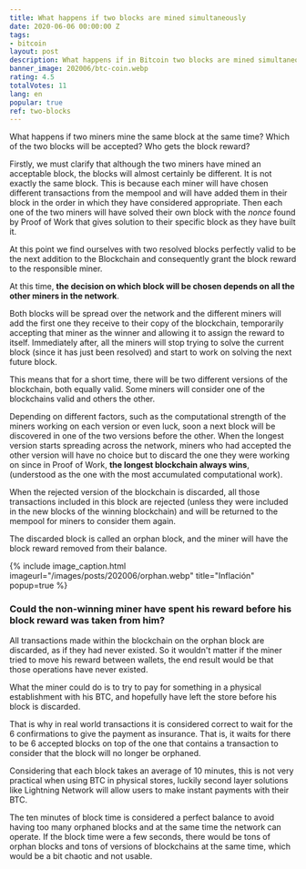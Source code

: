 ```yaml
---
title: What happens if two blocks are mined simultaneously
date: 2020-06-06 00:00:00 Z
tags:
- bitcoin
layout: post
description: What happens if in Bitcoin two blocks are mined simultaneously
banner_image: 202006/btc-coin.webp
rating: 4.5
totalVotes: 11
lang: en
popular: true
ref: two-blocks
---
```


What happens if two miners mine the same block at the same time? Which of the two blocks will be accepted? Who gets the block reward?

<!--more-->

Firstly, we must clarify that although the two miners have mined an acceptable block, the blocks will almost certainly be different. It is not exactly the same block. This is because each miner will have chosen different transactions from the mempool and will have added them in their block in the order in which they have considered appropriate. Then each one of the two miners will have solved their own block with the *nonce* found by Proof of Work that gives solution to their specific block as they have built it.

At this point we find ourselves with two resolved blocks perfectly valid to be the next addition to the Blockchain and consequently grant the block reward to the responsible miner.

At this time, **the decision on which block will be chosen depends on all the other miners in the network**.

Both blocks will be spread over the network and the different miners will add the first one they receive to their copy of the blockchain, temporarily accepting that miner as the winner and allowing it to assign the reward to itself. Immediately after, all the miners will stop trying to solve the current block (since it has just been resolved) and start to work on solving the next future block.

This means that for a short time, there will be two different versions of the blockchain, both equally valid. Some miners will consider one of the blockchains valid and others the other.

Depending on different factors, such as the computational strength of the miners working on each version or even luck, soon a next block will be discovered in one of the two versions before the other. When the longest version starts spreading across the network, miners who had accepted the other version will have no choice but to discard the one they were working on since in Proof of Work, **the longest blockchain always wins**, (understood as the one with the most accumulated computational work).

When the rejected version of the blockchain is discarded, all those transactions included in this block are rejected (unless they were included in the new blocks of the winning blockchain) and will be returned to the mempool for miners to consider them again.

The discarded block is called an orphan block, and the miner will have the block reward removed from their balance.

{% include image_caption.html imageurl="/images/posts/202006/orphan.webp" title="Inflación" popup=true %}

### Could the non-winning miner have spent his reward before his block reward was taken from him?

All transactions made within the blockchain on the orphan block are discarded, as if they had never existed. So it wouldn't matter if the miner tried to move his reward between wallets, the end result would be that those operations have never existed.

What the miner could do is to try to pay for something in a physical establishment with his BTC, and hopefully have left the store before his block is discarded.

That is why in real world transactions it is considered correct to wait for the 6 confirmations to give the payment as insurance. That is, it waits for there to be 6 accepted blocks on top of the one that contains a transaction to consider that the block will no longer be orphaned.

Considering that each block takes an average of 10 minutes, this is not very practical when using BTC in physical stores, luckily second layer solutions like Lightning Network will allow users to make instant payments with their BTC.

The ten minutes of block time is considered a perfect balance to avoid having too many orphaned blocks and at the same time the network can operate. If the block time were a few seconds, there would be tons of orphan blocks and tons of versions of blockchains at the same time, which would be a bit chaotic and not usable.

